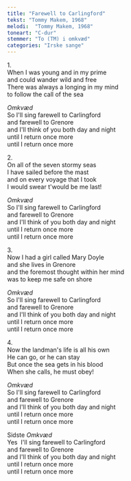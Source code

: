 ```yaml
---
title: "Farewell to Carlingford"
tekst: "Tommy Makem, 1968"
melodi:  "Tommy Makem, 1968"
toneart: "C-dur"
stemmer: "To (TM) i omkvæd"
categories: "Irske sange"
---
```


1\.\
When I was young and in my prime\
and could wander wild and free\
There was always a longing in my mind\
to follow the call of the sea

*Omkvæd*\
So I'll sing farewell to Carlingford\
and farewell to Grenore\
and I'll think of you both day and night\
until I return once more\
until I return once more

2\.\
On all of the seven stormy seas\
I have sailed before the mast\
and on every voyage that I took\
I would swear t'would be me last!

*Omkvæd*\
So I'll sing farewell to Carlingford\
and farewell to Grenore\
and I'll think of you both day and night\
until I return once more\
until I return once more

3\.\
Now I had a girl called Mary Doyle\
and she lives in Grenore\
and the foremost thought within her mind\
was to keep me safe on shore

*Omkvæd*\
So I'll sing farewell to Carlingford\
and farewell to Grenore\
and I'll think of you both day and night\
until I return once more\
until I return once more

4\.\
Now the landman's life is all his own\
He can go, or he can stay\
But once the sea gets in his blood\
When she calls, he must obey!

*Omkvæd*\
So I'll sing farewell to Carlingford\
and farewell to Grenore\
and I'll think of you both day and night\
until I return once more\
until I return once more

Sidste *Omkvæd*\
Yes  I'll sing farewell to Carlingford\
and farewell to Grenore\
and I'll think of you both day and night\
until I return once more\
until I return once more